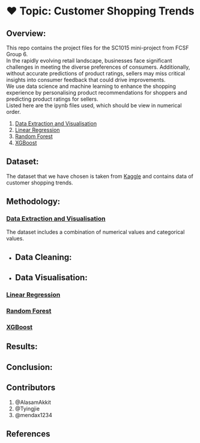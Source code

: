 # ❤️ Topic: Customer Shopping Trends

## Overview:
This repo contains the project files for the SC1015 mini-project from FCSF Group 6. \
In the rapidly evolving retail landscape, businesses face significant challenges in meeting the diverse preferences of consumers. Additionally, without accurate predictions of product ratings, sellers may miss critical insights into consumer feedback that could drive improvements. \
We use data science and machine learning to enhance the shopping experience by personalising product recommendations for shoppers and predicting product ratings for sellers. \
Listed here are the ipynb files used, which should be view in numerical order.

1. [Data Extraction and Visualisation](./Data-Extraction-and-Analysis.ipynb)
2. [Linear Regression](./Linear-Regression.ipynb)
3. [Random Forest](./Random-Forest.ipynb)
4. [XGBoost](./XGboost.ipynb)

## Dataset:
The dataset that we have chosen is taken from [Kaggle](https://www.kaggle.com/datasets/iamsouravbanerjee/customer-shopping-trends-dataset/data) and contains data of customer shopping trends.

## Methodology:
### [Data Extraction and Visualisation](./Data-Extraction-and-Analysis.ipynb)

The dataset includes a combination of numerical values and categorical values.

- **Data Cleaning**:
    - 

- **Data Visualisation**:
    - 


### [Linear Regression](./Linear-Regression.ipynb)

### [Random Forest](./Random-Forest.ipynb)

### [XGBoost](./XGboost.ipynb)

## Results:

## Conclusion:

## Contributors
1. @AlasamAkkit
2. @Tyingjie
3. @mendax1234

## References
